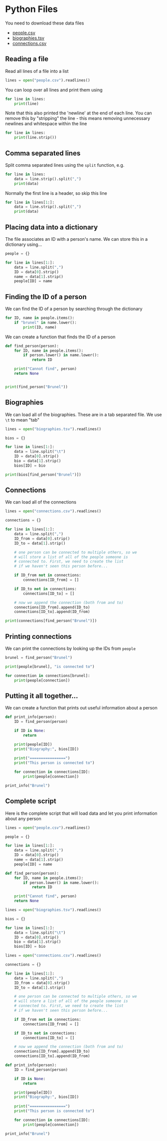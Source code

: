 # Python Files

You need to download these data files

* [people.csv](https://raw.githubusercontent.com/chryswoods/teaching/master/python_files/people.csv)
* [biographies.tsv](https://raw.githubusercontent.com/chryswoods/teaching/master/python_files/biographies.tsv)
* [connections.csv](https://raw.githubusercontent.com/chryswoods/teaching/master/python_files/connections.csv)

## Reading a file

Read all lines of a file into a list

```python
lines = open("people.csv").readlines()
```

You can loop over all lines and print them using

```python
for line in lines:
    print(line)
```

Note that this also printed the 'newline' at the end of each line.
You can remove this by "stripping" the line - this means removing
unnecessary newlines and whitespace within the line

```python
for line in lines:
    print(line.strip())
```

## Comma separated lines

Split comma separated lines using the `split` function, e.g.

```python
for line in lines:
    data = line.strip().split(",")
    print(data)
```

Normally the first line is a header, so skip this line

```python
for line in lines[1:]:
    data = line.strip().split(",")
    print(data)
```

## Placing data into a dictionary

The file associates an ID with a person's name. We can store this
in a dictionary using...

```python
people = {}

for line in lines[1:]:
    data = line.split(",")
    ID = data[0].strip()
    name = data[1].strip()
    people[ID] = name
```

## Finding the ID of a person

We can find the ID of a person by searching through the dictionary

```python
for ID, name in people.items():
    if "brunel" in name.lower():
        print(ID, name)
```

We can create a function that finds the ID of a person

```python
def find_person(person):
    for ID, name in people.items():
        if person.lower() in name.lower():
            return ID

    print("Cannot find", person)
    return None


print(find_person("Brunel"))
```

## Biographies

We can load all of the biographies. These are in a tab separated file. We
use `\t` to mean "tab"

```python
lines = open("biographies.tsv").readlines()

bios = {}

for line in lines[1:]:
    data = line.split("\t")
    ID = data[0].strip()
    bio = data[1].strip()
    bios[ID] = bio

print(bios[find_person("Brunel")])
```

## Connections

We can load all of the connections

```python
lines = open("connections.csv").readlines()

connections = {}

for line in lines[1:]:
    data = line.split(",")
    ID_from = data[0].strip()
    ID_to = data[1].strip()

    # one person can be connected to multiple others, so we 
    # will store a list of all of the people someone is 
    # connected to. First, we need to create the list
    # if we haven't seen this person before...

    if ID_from not in connections:
        connections[ID_from] = []

    if ID_to not in connections:
        connections[ID_to] = []

    # now we append the connection (both from and to)
    connections[ID_from].append(ID_to)
    connections[ID_to].append(ID_from)

print(connections[find_person("Brunel")])
```

## Printing connections

We can print the connections by looking up the IDs from `people`

```python
brunel = find_person("Brunel")

print(people[brunel], "is connected to")

for connection in connections[brunel]:
    print(people[connection])
```

## Putting it all together...

We can create a function that prints out useful information
about a person

```python
def print_info(person):
    ID = find_person(person)

    if ID is None:
        return

    print(people[ID])
    print("Biography:", bios[ID])
    
    print("================")
    print("This person is connected to")

    for connection in connections[ID]:
        print(people[connection])

print_info("Brunel")
```

## Complete script

Here is the complete script that will load data and let you print
information about any person

```python
lines = open("people.csv").readlines()

people = {}

for line in lines[1:]:
    data = line.split(",")
    ID = data[0].strip()
    name = data[1].strip()
    people[ID] = name

def find_person(person):
    for ID, name in people.items():
        if person.lower() in name.lower():
            return ID

    print("Cannot find", person)
    return None

lines = open("biographies.tsv").readlines()

bios = {}

for line in lines[1:]:
    data = line.split("\t")
    ID = data[0].strip()
    bio = data[1].strip()
    bios[ID] = bio

lines = open("connections.csv").readlines()

connections = {}

for line in lines[1:]:
    data = line.split(",")
    ID_from = data[0].strip()
    ID_to = data[1].strip()

    # one person can be connected to multiple others, so we 
    # will store a list of all of the people someone is 
    # connected to. First, we need to create the list
    # if we haven't seen this person before...

    if ID_from not in connections:
        connections[ID_from] = []

    if ID_to not in connections:
        connections[ID_to] = []

    # now we append the connection (both from and to)
    connections[ID_from].append(ID_to)
    connections[ID_to].append(ID_from)

def print_info(person):
    ID = find_person(person)

    if ID is None:
        return

    print(people[ID])
    print("Biography:", bios[ID])
    
    print("================")
    print("This person is connected to")

    for connection in connections[ID]:
        print(people[connection])

print_info("Brunel")
```
